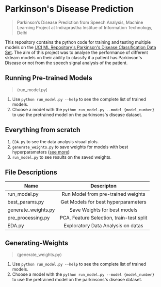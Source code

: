 # Parkinson's Disease Prediction

> Parkinson’s Disease Prediction from Speech Analysis, Machine Learning Project at Indraprastha Institue of Information Technology, Delhi

This repository contains the python code for training and testing multiple models on the [UCI ML Repository's Parkinson's Disease Classification Data Set](https://archive.ics.uci.edu/ml/datasets/Parkinson%27s+Disease+Classification). The aim of this project was to analyse the performance of different sklearn models on their ability to classify if a patient has Parkinson's Disease or not from the speech signal analysis of the patient.  


## Running Pre-trained Models
>(run_model.py)
1. Use `python run_model.py --help` to see the complete list of trained models. 
2. Choose a model with the `python run_model.py --model {model_number}` to use the pretrained model on the parkinsons's disease dataset.
   
## Everything from scratch
1. `EDA.py` to see the data analysis visual plots.
2. `generate_weights.py` to save weights for models with best hyperparameters ([see more](##Generating-Weights))
3. `run_model.py` to see results on the saved weights.


## File Descriptions
| Name                 | Descripton                               |
| ---------------------|:----------------------------------------:| 
| run_model.py         | Run Model from pre-trained weights       | 
| best_params.py       | Get Models for best hyperparameters      |   
| generate_weights.py  | Save Weights for best models             | 
| pre_processing.py    | PCA, Feature Selection, train-test split |
| EDA.py               | Exploratory Data Analysis on datas       |


## Generating-Weights
>(generate_weights.py)
1. Use ```python run_model.py --help``` to see the complete list of trained models. 
2. Choose a model with the `python run_model.py --model {model_number}` to use the pretrained model on the parkinsons's disease dataset.   